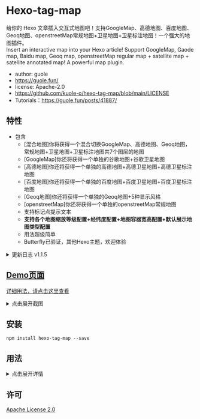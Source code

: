 <!-- This plugin is developed by guole.fun -->
# Hexo-tag-map
给你的 Hexo 文章插入交互式地图吧！支持GoogleMap、高德地图、百度地图、Geoq地图、openstreetMap常规地图+卫星地图+卫星标注地图！一个强大的地图插件。  
Insert an interactive map into your Hexo article! Support GoogleMap, Gaode map, Baidu map, Geoq map, openstreetMap regular map + satellite map + satellite annotated map! A powerful map plugin.
* author: guole
* https://guole.fun/
* license: Apache-2.0
* https://github.com/kuole-o/hexo-tag-map/blob/main/LICENSE
* Tutorials：https://guole.fun/posts/41887/

## 特性

* 包含
  * [混合地图]你将获得一个混合切换GoogleMap、高德地图、Geoq地图，常规地图+卫星地图+卫星标注地图共7个图层的地图  
  * [GoogleMap]你还将获得一个单独的谷歌地图+谷歌卫星地图  
  * [高德地图]你还将获得一个单独的高德地图+高德卫星地图+高德卫星标注地图  
  * [百度地图]你还将获得一个单独的百度地图+百度卫星地图+百度卫星标注地图  
  * [Geoq地图]你还将获得一个单独的Geoq地图+5种显示风格  
  * [openstreetMap]你还将获得一个单独的openstreetMap常规地图  
  * 支持标记点提示文本
  * **支持各个地图缩放等级配置+经纬度配置+地图容器宽高配置+默认展示地图类型配置**
  * 用法超级简单
  * Butterfly已验证，其他Hexo主题，欢迎体验  

<details>
<summary>更新日志 v1.1.5</summary>
  * 修复百度地图瓦片图失效的问题 <br>
</details>

## [Demo页面](https://guole.fun/map/)

[详细用法，请点击这里查看](https://guole.fun/posts/41887/)

<details>
<summary>点击展开截图</summary>

* 混合地图
![混合地图](https://cdn.guole.fun/img/202107/hunhe1.jpg)
![混合地图](https://cdn.guole.fun/img/202107/hunhe2.jpg)
![混合地图](https://cdn.guole.fun/img/202107/hunhe3.jpg)
![混合地图](https://cdn.guole.fun/img/202107/hunhe4.jpg)
![混合地图](https://cdn.guole.fun/img/202107/hunhe5.jpg)
![混合地图](https://cdn.guole.fun/img/202107/hunhe6.jpg)
![混合地图](https://cdn.guole.fun/img/202107/hunhe7.jpg)

* 谷歌地图
![谷歌地图](https://cdn.guole.fun/img/202107/google1.jpg)
![谷歌地图](https://cdn.guole.fun/img/202107/google2.jpg)
![谷歌地图](https://cdn.guole.fun/img/202107/google3.jpg)

* 高德地图
![高德地图](https://cdn.guole.fun/img/202107/gaode1.jpg)
![高德地图](https://cdn.guole.fun/img/202107/gaode2.jpg)
![高德地图](https://cdn.guole.fun/img/202107/gaode3.jpg)

* 百度地图
![百度地图](https://cdn.guole.fun/img/202107/baidu1.jpg)
![百度地图](https://cdn.guole.fun/img/202107/baidu2.jpg)
![百度地图](https://cdn.guole.fun/img/202107/baidu3.jpg)

* Geoq地图
![Geoq地图](https://cdn.guole.fun/img/202107/baidu1.jpg)
![Geoq地图](https://cdn.guole.fun/img/202107/baidu2.jpg)
![Geoq地图](https://cdn.guole.fun/img/202107/baidu3.jpg)
![Geoq地图](https://cdn.guole.fun/img/202107/baidu4.jpg)
![Geoq地图](https://cdn.guole.fun/img/202107/baidu5.jpg)

* openstreetMap
![openstreetMap](https://cdn.guole.fun/img/202107/openstreet.jpg)
</details>

## 安装

```shell
npm install hexo-tag-map --save
```

## 用法

<details>
<summary>点击展开详情</summary>

插入一个混合地图的示例：
{% map %}
  
插入一个高德地图的示例：
{% gaodeMap %} 
  
插入一个openstreetMap的示例：
{% openstreetMap %}
  
插入一个百度地图的示例：
{% baiduMap %}
  
插入一个geoqMap的示例：
{% geoqMap %}
  
插入一个googleMap的示例：
{% googleMap %}

[详细用法，请点击这里查看](https://guole.fun/posts/41887/)
</details>

## 许可
[Apache License 2.0](https://github.com/kuole-o/hexo-tag-map/blob/main/LICENSE)